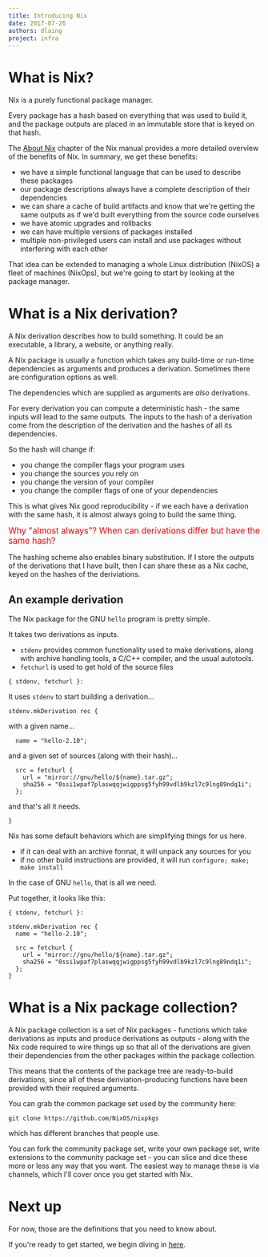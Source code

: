 ```yaml
---
title: Introducing Nix
date: 2017-07-26
authors: dlaing
project: infra
---
```


# What is Nix?

Nix is a purely functional package manager.

Every package has a hash based on everything that was used to build it, and the package outputs are placed in an immutable store that is keyed on that hash.

The [About Nix](http://nixos.org/nix/manual/#ch-about-nix) chapter of the Nix manual provides a more detailed overview of the benefits of Nix.
In summary, we get these benefits:

- we have a simple functional language that can be used to describe these packages
- our package descriptions always have a complete description of their dependencies
- we can share a cache of build artifacts and know that we're getting the same outputs as if we'd built everything from the source code ourselves
- we have atomic upgrades and rollbacks
- we can have multiple versions of packages installed
- multiple non-privileged users can install and use packages without interfering with each other

That idea can be extended to managing a whole Linux distribution (NixOS) a fleet of machines (NixOps), but we're going to start by looking at the package manager.

# What is a Nix derivation?

A Nix derivation describes how to build something.
It could be an executable, a library, a website, or anything really.

A Nix package is usually a function which takes any build-time or run-time dependencies as arguments and produces a derivation.
Sometimes there are configuration options as well.

The dependencies which are supplied as arguments are _also_ derivations.

For every derivation you can compute a deterministic hash - the same inputs will lead to the same outputs.
The inputs to the hash of a derivation come from the description of the derivation and the hashes of all its dependencies.

So the hash will change if:

- you change the compiler flags your program uses
- you change the sources you rely on
- you change the version of your compiler
- you change the compiler flags of one of your dependencies

This is what gives Nix good reproducibility - if we each have a derivation with the same hash, it is almost always going to build the same thing.

<span style="color: red; font-size: 1.2em;">Why "almost always"? When can derivations differ but have the same hash?</span>

The hashing scheme also enables binary substitution.
If I store the outputs of the derivations that I have built, then I can share these as a Nix cache, keyed on the hashes of the deriviations.

## An example derivation

The Nix package for the GNU `hello` program is pretty simple.

It takes two derivations as inputs.

- `stdenv` provides common functionality used to make derivations, along with archive handling tools, a C/C++ compiler, and the usual autotools.
- `fetchurl` is used to get hold of the source files

```
{ stdenv, fetchurl }:
```

It uses `stdenv` to start building a derivation...

```
stdenv.mkDerivation rec {
```

with a given name...

```
  name = "hello-2.10";
```

and a given set of sources (along with their hash)...

```
  src = fetchurl {
    url = "mirror://gnu/hello/${name}.tar.gz";
    sha256 = "0ssi1wpaf7plaswqqjwigppsg5fyh99vdlb9kzl7c9lng89ndq1i";
  };
```

and that's all it needs.

```
}
```

Nix has some default behaviors which are simplifying things for us here.

- if it can deal with an archive format, it will unpack any sources for you
- if no other build instructions are provided, it will run `configure; make; make install` 

In the case of GNU `hello`, that is all we need.

Put together, it looks like this:
```
{ stdenv, fetchurl }:

stdenv.mkDerivation rec {
  name = "hello-2.10";

  src = fetchurl {
    url = "mirror://gnu/hello/${name}.tar.gz";
    sha256 = "0ssi1wpaf7plaswqqjwigppsg5fyh99vdlb9kzl7c9lng89ndq1i";
  };
}
```

# What is a Nix package collection?

A Nix package collection is a set of Nix packages - functions which take derivations as inputs and produce derivations as outputs - along with the Nix code required to wire things up so that all of the derivations are given their dependencies from the other packages within the package collection.

This means that the contents of the package tree are ready-to-build derivations, since all of these deriviation-producing functions have been provided with their required arguments.

You can grab the common package set used by the community here:
```
git clone https://github.com/NixOS/nixpkgs
```
which has different branches that people use.

You can fork the community package set, write your own package set, write extensions to the community package set - you can slice and dice these more or less any way that you want.
The easiest way to manage these is via channels, which I'll cover once you get started with Nix.

# Next up

For now, those are the definitions that you need to know about.

If you're ready to get started, we begin diving in [here](./getting-started-with-nix).
